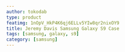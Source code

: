```yaml
---
author: tokodab
type: product
featimg: 1nOpV_HkP4K6qj6ELLv5YIw8qr2nixOY9
title: Jeremy Davis Samsung Galaxy S9 Case
tags: [samsung, galaxy, s9]
category: [samsung]
---
```

